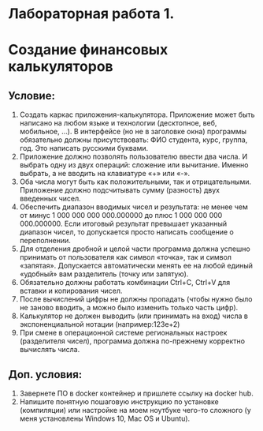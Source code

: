 # Лабораторная работа 1.

# Создание финансовых калькуляторов

## Условие:
1. Создать каркас приложения-калькулятора. Приложение может быть написано на любом языке и технологии (десктопное, веб, мобильное, …). В интерфейсе (но не в заголовке окна) программы обязательно должны присутствовать: ФИО студента, курс, группа, год. Это написать русскими буквами.
2. Приложение должно позволять пользователю ввести два числа. И выбрать одну из двух операций: сложение или вычитание. Именно выбрать, а не вводить на клавиатуре «+» или «-».
3. Оба числа могут быть как положительными, так и отрицательными. Приложение должно подсчитывать сумму (разность) двух введенных чисел.
4. Обеспечить диапазон вводимых чисел и результата: не менее чем от минус 1 000 000 000 000.000000 до плюс 1 000 000 000 000.000000.  Если итоговый результат превышает указанный диапазон чисел, то допускается просто написать сообщение о переполнении. 
5. Для отделения дробной и целой части программа должна успешно принимать от пользователя как символ «точка», так и символ «запятая». Допускается автоматически менять ее на любой единый «удобный» вам разделитель (точку или запятую).
6. Обязательно должны работать комбинации Ctrl+C, Ctrl+V для вставки и  копирования чисел.
7. После вычислений цифры не должны пропадать (чтобы нужно было не заново вводить, а можно было изменить только часть цифр).
8. Калькулятор не должен выводить (или принимать на вход) числа в экспоненциальной нотации (например:123e+2)
9. При смене в операционной системе региональных настроек (разделителя чисел), программа должна по-прежнему корректно вычислять числа.

## Доп. условия:
1. Завернете ПО в docker контейнер и пришлете ссылку на docker hub.
2. Напишите понятную пошаговую инструкцию по установке (компиляции) или настройке на моем ноутбуке чего-то сложного (у меня установлены Windows 10, Mac OS и Ubuntu).

